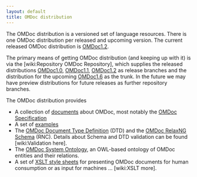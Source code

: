 ```yaml
---
layout: default
title: OMDoc distribution
---
```


The OMDoc distribution is a versioned set of language resources. There is one OMDoc distribution per released and upcoming version. The current released OMDoc distribution is [OMDoc1.2]("https://svn.omdoc.org/repos/omdoc/omdoc-1.2").

The primary means of getting OMDoc distribution (and keeping up with it) is via the [wiki:Repository OMDoc Repository], which supplies the released distributions [OMDoc1.0]("https://svn.omdoc.org/repos/omdoc/omdoc-1.0"), [OMDoc1.1]("https://svn.omdoc.org/repos/omdoc/omdoc-1.1"), [OMDoc1.2]("https://svn.omdoc.org/repos/omdoc/omdoc-1.2") as release branches and the distribution for the upcoming [OMDoc1.6]("https://svn.omdoc.org/repos/omdoc/trunk") as the trunk. In the future we may have preview distributions for future releases as further repository branches. 

The OMDoc distribution provides
- A collection of [documents]("https://trac.omdoc.org/OMDoc/browser/branches/omdoc-1.2/doc") about OMDoc, most notably the [OMDoc Specification]("http://omdoc.org/pubs/omdoc1.2.pdf") 
- A set of [examples]("https://trac.omdoc.org/OMDoc/browser/branches/omdoc-1.2/examples") 
- The [OMDoc Document Type Definition]("https://trac.omdoc.org/OMDoc/browser/branches/omdoc-1.2/dtd") (DTD) and the [OMDoc RelaxNG Schema]("https://trac.omdoc.org/OMDoc/browser/branches/omdoc-1.2/rnc") (RNC). Details about Schema and DTD validation can be found [wiki:Validation here]. 
- The [OMDoc System Ontology]("https://trac.omdoc.org/OMDoc/browser/branches/omdoc-1.2/owl"), an OWL-based ontology of OMDoc entities and their relations. 
- A set of [XSLT style sheets]("https://trac.omdoc.org/OMDoc/browser/branches/omdoc-1.2/xsl") for presenting OMDoc documents for human consumption or as input for machines ... [wiki:XSLT more]. 
